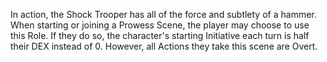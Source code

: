 In action, the Shock Trooper has all of the force and subtlety of a hammer.
When starting or joining a Prowess Scene, the player may choose to use this Role.
If they do so, the character's starting Initiative each turn is half their DEX instead of 0. However, all Actions they take this scene are Overt.
